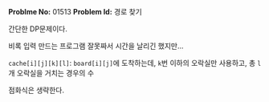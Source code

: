 **Problme No:** 01513
**Problem Id:** 경로 찾기


간단한 DP문제이다.


비록 입력 만드는 프로그램 잘못짜서 시간을 날리긴 했지만...


`cache[i][j][k][l]`: `board[i][j]`에 도착하는데, `k`번 이하의 오락실만 사용하고, 총 `l`개 오락실을 거치는 경우의 수


점화식은 생략한다.
